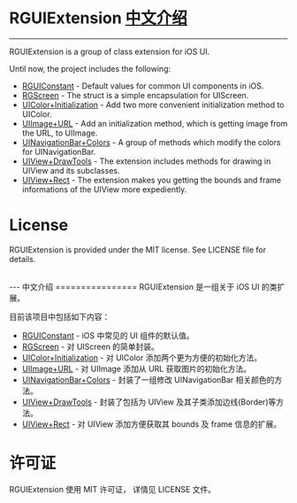 # RGUIExtension <a href="#中文介绍">中文介绍</a>
-------------------
RGUIExtension is a group of class extension for iOS UI.

Until now, the project includes the following:

* [RGUIConstant](https://github.com/rain2540/RGUIExtension/tree/master/RGUIExtension/RGUIExtension/RGUIConstant) - Default values for common UI components in iOS.
* [RGScreen](https://github.com/rain2540/RGUIExtension/tree/master/RGUIExtension/RGUIExtension/RGScreen) - The struct is a simple encapsulation for UIScreen.
* [UIColor+Initialization](https://github.com/rain2540/RGUIExtension/tree/master/RGUIExtension/RGUIExtension/UIColor) - Add two more convenient initialization method to UIColor.
* [UIImage+URL](https://github.com/rain2540/RGUIExtension/tree/master/RGUIExtension/RGUIExtension/UIImage) - Add an initialization method, which is getting image from the URL, to UIImage.
* [UINavigationBar+Colors](https://github.com/rain2540/RGUIExtension/tree/master/RGUIExtension/RGUIExtension/UINavigationBar) - A group of methods which modify the colors for UINavigationBar.
* [UIView+DrawTools](https://github.com/rain2540/RGUIExtension/blob/master/RGUIExtension/RGUIExtension/UIView/UIView%2BDrawTools.swift) - The extension includes methods for drawing in UIView and its subclasses.
* [UIView+Rect](https://github.com/rain2540/RGUIExtension/blob/master/RGUIExtension/RGUIExtension/UIView/UIView%2BRect.swift) - The extension makes you getting the bounds and frame informations of the UIView more expediently.


License
================
RGUIExtension is provided under the MIT license. See LICENSE file for details.


<br/>
---
中文介绍
================
RGUIExtension 是一组关于 iOS UI 的类扩展。

目前该项目中包括如下内容：

* [RGUIConstant](https://github.com/rain2540/RGUIExtension/tree/master/RGUIExtension/RGUIExtension/RGUIConstant) - iOS 中常见的 UI 组件的默认值。
* [RGScreen](https://github.com/rain2540/RGUIExtension/tree/master/RGUIExtension/RGUIExtension/RGScreen) - 对 UIScreen 的简单封装。
* [UIColor+Initialization](https://github.com/rain2540/RGUIExtension/tree/master/RGUIExtension/RGUIExtension/UIColor) - 对 UIColor 添加两个更为方便的初始化方法。
* [UIImage+URL](https://github.com/rain2540/RGUIExtension/tree/master/RGUIExtension/RGUIExtension/UIImage) - 对 UIImage 添加从 URL 获取图片的初始化方法。
* [UINavigationBar+Colors](https://github.com/rain2540/RGUIExtension/tree/master/RGUIExtension/RGUIExtension/UINavigationBar) - 封装了一组修改 UINavigationBar 相关颜色的方法。
* [UIView+DrawTools](https://github.com/rain2540/RGUIExtension/blob/master/RGUIExtension/RGUIExtension/UIView/UIView%2BDrawTools.swift) - 封装了包括为 UIView 及其子类添加边线(Border)等方法。
* [UIView+Rect](https://github.com/rain2540/RGUIExtension/blob/master/RGUIExtension/RGUIExtension/UIView/UIView%2BRect.swift) - 对 UIView 添加方便获取其 bounds 及 frame 信息的扩展。

许可证
================
RGUIExtension 使用 MIT 许可证， 详情见 LICENSE 文件。

